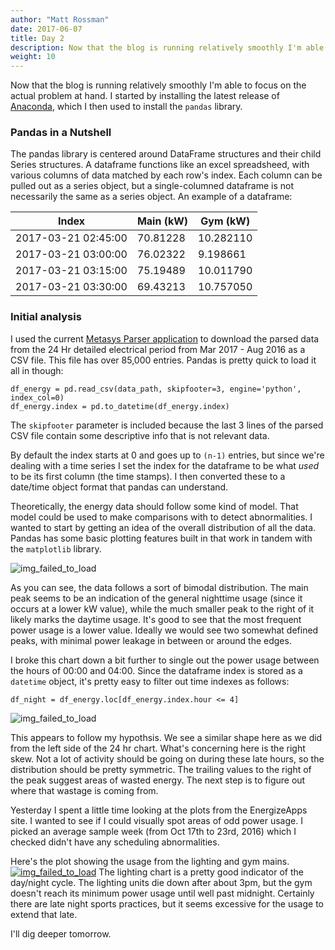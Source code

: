 ```yaml
---
author: "Matt Rossman"
date: 2017-06-07
title: Day 2
description: Now that the blog is running relatively smoothly I'm able to focus on the actual problem at hand
weight: 10
---
```



Now that the blog is running relatively smoothly I'm able to focus on the actual problem at hand. I started by installing the latest release of [Anaconda](https://www.continuum.io/downloads), which I then used to install the `pandas` library.

### Pandas in a Nutshell
The pandas library is centered around DataFrame structures and their child Series structures. A dataframe functions like an excel spreadsheed, with various columns of data matched by each row's index. Each column can be pulled out as a series object, but a single-columned dataframe is not necessarily the same as a series object. An example of a dataframe:

Index                | Main (kW) | Gym (kW)
---------------------|-----------|-----------
2017-03-21 02:45:00  | 70.81228  | 10.282110
2017-03-21 03:00:00  |  76.02322 |  9.198661
2017-03-21 03:15:00  | 75.19489  | 10.011790
2017-03-21 03:30:00  | 69.43213  | 10.757050

### Initial analysis
I used the current [Metasys Parser application](https://www.energizeapps.com/) to download the parsed data from the 24 Hr detailed electrical period from Mar 2017 - Aug 2016 as a CSV file. This file has over 85,000 entries. Pandas is pretty quick to load it all in though:

	df_energy = pd.read_csv(data_path, skipfooter=3, engine='python', index_col=0)
	df_energy.index = pd.to_datetime(df_energy.index)

The `skipfooter` parameter is included because the last 3 lines of the parsed CSV file contain some descriptive info that is not relevant data.

By default the index starts at 0 and goes up to `(n-1)` entries, but since we're dealing with a time series I set the index for the dataframe to be what *used* to be its first column (the time stamps). I then converted these to a date/time object format that pandas can understand.

Theoretically, the energy data should follow some kind of model. That model could be used to make comparisons with to detect abnormalities. I wanted to start by getting an idea of the overall distribution of all the data. Pandas has some basic plotting features built in that work in tandem with the `matplotlib` library.

![img_failed_to_load](/images/06/07/main24h.png)

As you can see, the data follows a sort of bimodal distribution. The main peak seems to be an indication of the general nighttime usage (since it occurs at a lower kW value), while the much smaller peak to the right of it likely marks the daytime usage. It's good to see that the most frequent power usage is a lower value. Ideally we would see two somewhat defined peaks, with minimal power leakage in between or around the edges.

I broke this chart down a bit further to single out the power usage between the hours of 00:00 and 04:00. Since the dataframe index is stored as a `datetime` object, it's pretty easy to filter out time indexes as follows:

	df_night = df_energy.loc[df_energy.index.hour <= 4]

![img_failed_to_load](/images/06/07/main_night.png)

This appears to follow my hypothsis. We see a similar shape here as we did from the left side of the 24 hr chart. What's concerning here is the right skew. Not a lot of activity should be going on during these late hours, so the distribution should be pretty symmetric. The trailing values to the right of the peak suggest areas of wasted energy. The next step is to figure out where that wastage is coming from.

Yesterday I spent a little time looking at the plots from the EnergizeApps site. I wanted to see if I could visually spot areas of odd power usage. I picked an average sample week (from Oct 17th to 23rd, 2016) which I checked didn't have any scheduling abnormalities.

Here's the plot showing the usage from the lighting and gym mains.
[![img_failed_to_load](/images/06/07/gym_week_detail.png)](/images/06/07/gym_week_detail.png)
The lighting chart is a pretty good indicator of the day/night cycle. The lighting units die down after about 3pm, but the gym doesn't reach its minimum power usage until well past midnight. Certainly there are late night sports practices, but it seems excessive for the usage to extend that late.

I'll dig deeper tomorrow.
